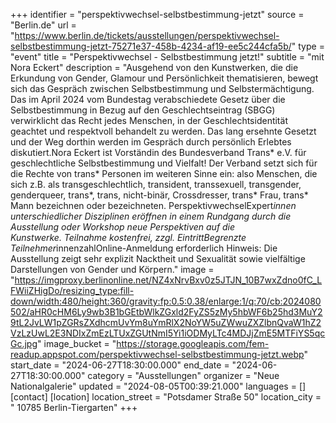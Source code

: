 +++
identifier = "perspektivwechsel-selbstbestimmung-jetzt"
source = "Berlin.de"
url = "https://www.berlin.de/tickets/ausstellungen/perspektivwechsel-selbstbestimmung-jetzt-75271e37-458b-4234-af19-ee5c244cfa5b/"
type = "event"
title = "Perspektivwechsel - Selbstbestimmung jetzt!"
subtitle = "mit Nora Eckert"
description = "Ausgehend von den Kunstwerken, die die Erkundung von Gender, Glamour und Persönlichkeit thematisieren, bewegt sich das Gespräch zwischen Selbstbestimmung und Selbstermächtigung. Das im April 2024 vom Bundestag verabschiedete Gesetz über die Selbstbestimmung in Bezug auf den Geschlechtseintrag (SBGG) verwirklicht das Recht jedes Menschen, in der Geschlechtsidentität geachtet und respektvoll behandelt zu werden. Das lang ersehnte Gesetzt und der Weg dorthin werden im Gespräch durch persönlich Erlebtes diskutiert.Nora Eckert ist Vorständin des Bundesverband Trans* e.V. für geschlechtliche Selbstbestimmung und Vielfalt! Der Verband setzt sich für die Rechte von trans* Personen im weiteren Sinne ein: also Menschen, die sich z.B. als transgeschlechtlich, transident, transsexuell, transgender, genderqueer, trans*, trans, nicht-binär, Crossdresser, trans* Frau, trans* Mann bezeichnen oder bezeichneten. PerspektivwechselExpert*innen unterschiedlicher Disziplinen eröffnen in einem Rundgang durch die Ausstellung oder Workshop neue Perspektiven auf die Kunstwerke. Teilnahme kostenfrei, zzgl. EintrittBegrenzte Teilnehmer*innenzahlOnline-Anmeldung erforderlich Hinweis: Die Ausstellung zeigt sehr explizit Nacktheit und Sexualität sowie vielfältige Darstellungen von Gender und Körpern."
image = "https://imgproxy.berlinonline.net/NZ4xNrvBxv0z5JTJN_10B7wxZdno0fC_LFWiiZHigDo/resizing_type:fill-down/width:480/height:360/gravity:fp:0.5:0.38/enlarge:1/q:70/cb:2024080502/aHR0cHM6Ly9wb3B1bGEtbWlkZGxld2FyZS5zMy5hbWF6b25hd3MuY29tL2JvLW1pZGRsZXdhcmUvYm8uYmRlX2NoYW5uZWwuZXZlbnQvaW1hZ2VzLzUwL2E3NDIxZmEzLTUxZGUtNmI5Yi1iODMyLTc4MDJjZmE5MTFiYS5qcGc.jpg"
image_bucket = "https://storage.googleapis.com/fem-readup.appspot.com/perspektivwechsel-selbstbestimmung-jetzt.webp"
start_date = "2024-06-27T18:30:00.000"
end_date = "2024-06-27T18:30:00.000"
category = "Ausstellungen"
organizer = "Neue Nationalgalerie"
updated = "2024-08-05T00:39:21.000"
languages = []
[contact]
[location]
location_street = "Potsdamer Straße 50"
location_city = " 10785 Berlin-Tiergarten"
+++